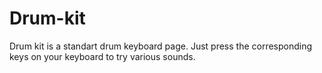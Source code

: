 # Drum-kit

Drum kit is a standart drum keyboard page. Just press the corresponding keys on your keyboard to try various sounds.
